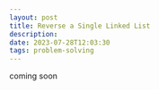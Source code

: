 ```yaml
---
layout: post
title: Reverse a Single Linked List
description: 
date: 2023-07-28T12:03:30
tags: problem-solving
---
```


coming soon
